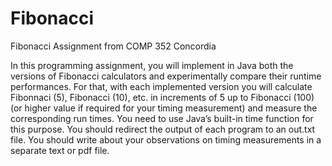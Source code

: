 # Fibonacci
Fibonacci Assignment from COMP 352 Concordia


In this programming assignment, you will implement in Java both the versions of Fibonacci calculators and experimentally 
compare their runtime performances. For that, with each implemented version you will calculate Fibonnaci (5), Fibonacci (10), 
etc. in increments of 5 up to Fibonacci (100) (or higher value if required for your timing measurement) and measure the 
corresponding run times. You need to use Java’s built-in time function for this purpose. You should redirect the output 
of each program to an out.txt file. You should write about your observations on timing measurements in a separate text 
or pdf file.
